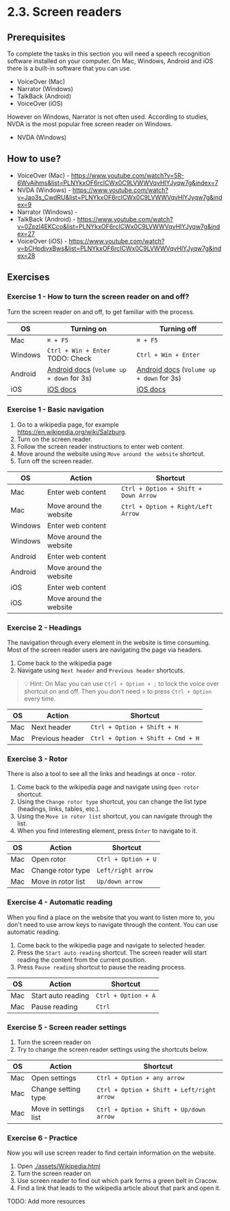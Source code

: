 # 2.3. Screen readers

## Prerequisites

To complete the tasks in this section you will need a speech recognition software installed on your computer. On Mac, Windows, Android and iOS there is a built-in software that you can use.

- VoiceOver (Mac)
- Narrator (Windows)
- TalkBack (Android)
- VoiceOver (iOS)

However on Windows, Narrator is not often used. According to studies, NVDA is the most popular free screen reader on Windows.

- NVDA (Windows)

## How to use?

- VoiceOver (Mac) - https://www.youtube.com/watch?v=5R-6WvAihms&list=PLNYkxOF6rcICWx0C9LVWWVqvHlYJyqw7g&index=7
- NVDA (Windows) - https://www.youtube.com/watch?v=Jao3s_CwdRU&list=PLNYkxOF6rcICWx0C9LVWWVqvHlYJyqw7g&index=9
- Narrator (Windows) -
- TalkBack (Android) - https://www.youtube.com/watch?v=0Zpzl4EKCco&list=PLNYkxOF6rcICWx0C9LVWWVqvHlYJyqw7g&index=27
- VoiceOver (iOS) - https://www.youtube.com/watch?v=bCHpdjvxBws&list=PLNYkxOF6rcICWx0C9LVWWVqvHlYJyqw7g&index=28

## Exercises

### Exercise 1 - How to turn the screen reader on and off?

Turn the screen reader on and off, to get familiar with the process.

| OS      | Turning on                                                                                                  | Turning off                                                                                                  |
| ------- | ----------------------------------------------------------------------------------------------------------- | ------------------------------------------------------------------------------------------------------------ |
| Mac     | `⌘ + F5`                                                                                                    | `⌘ + F5`                                                                                                     |
| Windows | `Ctrl + Win + Enter` TODO: Check                                                                            | `Ctrl + Win + Enter`                                                                                         |
| Android | [Android docs](https://support.google.com/accessibility/android/answer/6007100) (`Volume up + down` for 3s) | [Android docs](https://support.google.com/accessibility/android/answer/14252950) (`Volume up + down` for 3s) |
| iOS     | [iOS docs](https://support.apple.com/guide/iphone/turn-on-and-practice-voiceover-iph3e2e415f/ios)           | [iOS docs](https://support.apple.com/guide/iphone/turn-on-and-practice-voiceover-iph3e2e415f/ios)            |

### Exercise 1 - Basic navigation

1. Go to a wikipedia page, for example https://en.wikipedia.org/wiki/Salzburg.
2. Turn on the screen reader.
3. Follow the screen reader instructions to enter web content.
4. Move around the website using `Move around the website` shortcut.
5. Turn off the screen reader.

| OS      | Action                  | Shortcut                             |
| ------- | ----------------------- | ------------------------------------ |
| Mac     | Enter web content       | `Ctrl + Option + Shift + Down Arrow` |
| Mac     | Move around the website | `Ctrl + Option + Right/Left Arrow`   |
| Windows | Enter web content       |                                      |
| Windows | Move around the website |                                      |
| Android | Enter web content       |                                      |
| Android | Move around the website |                                      |
| iOS     | Enter web content       |                                      |
| iOS     | Move around the website |                                      |

### Exercise 2 - Headings

The navigation through every element in the website is time consuming. Most of the screen reader users are navigating the page via headers.

1. Come back to the wikipedia page
2. Navigate using `Next header` and `Previous header` shortcuts.

> 💡 Hint:
> On Mac you can use `Ctrl + Option + ;` to lock the voice over shortcut on and off. Then you don't need > to press `Ctrl + Option` every time.

| OS  | Action          | Shortcut                          |
| --- | --------------- | --------------------------------- |
| Mac | Next header     | `Ctrl + Option + Shift + H`       |
| Mac | Previous header | `Ctrl + Option + Shift + Cmd + H` |

### Exercise 3 - Rotor

There is also a tool to see all the links and headings at once - rotor.

1. Come back to the wikipedia page and navigate using `Open rotor` shortcut.
2. Using the `Change rotor type` shortcut, you can change the list type (headings, links, tables, etc.).
3. Using the `Move in rotor list` shortcut, you can navigate through the list.
4. When you find interesting element, press `Enter` to navigate to it.

| OS  | Action             | Shortcut            |
| --- | ------------------ | ------------------- |
| Mac | Open rotor         | `Ctrl + Option + U` |
| Mac | Change rotor type  | `Left/right arrow`  |
| Mac | Move in rotor list | `Up/down arrow`     |

### Exercise 4 - Automatic reading

When you find a place on the website that you want to listen more to, you don't need to use arrow keys to navigate through the content. You can use automatic reading.

1. Come back to the wikipedia page and navigate to selected header.
2. Press the `Start auto reading` shortcut. The screen reader will start reading the content from the current position.
3. Press `Pause reading` shortcut to pause the reading process.

| OS  | Action             | Shortcut            |
| --- | ------------------ | ------------------- |
| Mac | Start auto reading | `Ctrl + Option + A` |
| Mac | Pause reading      | `Ctrl`              |

### Exercise 5 - Screen reader settings

1. Turn the screen reader on
2. Try to change the screen reader settings using the shortcuts below.

| OS  | Action                | Shortcut                                   |
| --- | --------------------- | ------------------------------------------ |
| Mac | Open settings         | `Ctrl + Option + any arrow`                |
| Mac | Change setting type   | `Ctrl + Option + Shift + Left/right arrow` |
| Mac | Move in settings list | `Ctrl + Option + Shift + Up/down arrow`    |

### Exercise 6 - Practice

Now you will use screen reader to find certain information on the website.

1. Open [./assets/Wikipedia.html](./assets/Wikipedia.html)
2. Turn the screen reader on
3. Use screen reader to find out which park forms a green belt in Cracow.
4. Find a link that leads to the wikipedia article about that park and open it.

TODO: Add more resources
